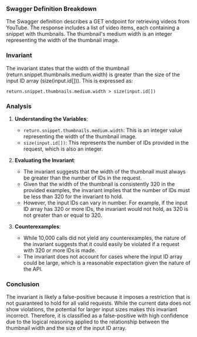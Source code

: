 ### Swagger Definition Breakdown
The Swagger definition describes a GET endpoint for retrieving videos from YouTube. The response includes a list of video items, each containing a snippet with thumbnails. The thumbnail's medium width is an integer representing the width of the thumbnail image.

### Invariant
The invariant states that the width of the thumbnail (return.snippet.thumbnails.medium.width) is greater than the size of the input ID array (size(input.id[])). This is expressed as: 

`return.snippet.thumbnails.medium.width > size(input.id[])`

### Analysis
1. **Understanding the Variables**: 
   - `return.snippet.thumbnails.medium.width`: This is an integer value representing the width of the thumbnail image.
   - `size(input.id[])`: This represents the number of IDs provided in the request, which is also an integer.

2. **Evaluating the Invariant**: 
   - The invariant suggests that the width of the thumbnail must always be greater than the number of IDs in the request. 
   - Given that the width of the thumbnail is consistently 320 in the provided examples, the invariant implies that the number of IDs must be less than 320 for the invariant to hold.
   - However, the input IDs can vary in number. For example, if the input ID array has 320 or more IDs, the invariant would not hold, as 320 is not greater than or equal to 320.

3. **Counterexamples**: 
   - While 10,000 calls did not yield any counterexamples, the nature of the invariant suggests that it could easily be violated if a request with 320 or more IDs is made. 
   - The invariant does not account for cases where the input ID array could be large, which is a reasonable expectation given the nature of the API.

### Conclusion
The invariant is likely a false-positive because it imposes a restriction that is not guaranteed to hold for all valid requests. While the current data does not show violations, the potential for larger input sizes makes this invariant incorrect. Therefore, it is classified as a false-positive with high confidence due to the logical reasoning applied to the relationship between the thumbnail width and the size of the input ID array.
